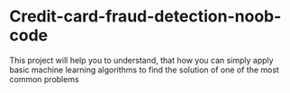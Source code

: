 # Credit-card-fraud-detection-noob-code
This project will help you to understand, that how you can simply apply basic machine learning algorithms to find the solution of one of the most common problems
